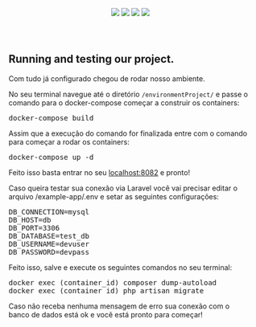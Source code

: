 
<div align="center">
    
  <p>
    <img src="https://img.shields.io/badge/PHP-777BB4?style=for-the-badge&logo=php&logoColor=white">
    <img src="https://img.shields.io/badge/Docker-2CA5E0?style=for-the-badge&logo=docker&logoColor=white">
    <img src="https://img.shields.io/badge/Nginx-009639?style=for-the-badge&logo=nginx&logoColor=white">
    <img src="https://img.shields.io/badge/MySQL-00000F?style=for-the-badge&logo=mysql&logoColor=white">
  </p>
</div><br>

<section id="test-db" style="padding: 10px;">
<h2>Running and testing our project.</h2>
<p>Com tudo já configurado chegou de rodar nosso ambiente.</p>
<p>No seu terminal navegue até o diretório <code>/environmentProject/</code> e passe o comando para o docker-compose começar a construir os containers:</p>
<pre>
docker-compose build
</pre>
<p>Assim que a execução do comando for finalizada entre com o comando para começar a rodar os containers:</p>
<pre>
docker-compose up -d
</pre>
<p>Feito isso basta entrar no seu <a href="https://localhost">localhost:8082</a> e pronto! </p>
<p>Caso queira testar sua conexão via Laravel você vai precisar editar o arquivo /example-app/.env e setar as seguintes configurações:</p>
<pre>
DB_CONNECTION=mysql
DB_HOST=db
DB_PORT=3306
DB_DATABASE=test_db
DB_USERNAME=devuser
DB_PASSWORD=devpass
</pre>
<p>Feito isso, salve e execute os seguintes comandos no seu terminal:</p>
<pre>
docker exec (container_id) composer dump-autoload
docker exec (container_id) php artisan migrate
</pre>
<p>Caso não receba nenhuma mensagem de erro sua conexão com o banco de dados está ok e você está pronto para começar!</p>
</section>



